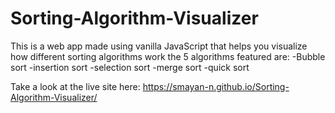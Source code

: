 # Sorting-Algorithm-Visualizer
This is a web app made using vanilla JavaScript that helps you visualize how different sorting algorithms work
the 5 algorithms featured are:
  -Bubble sort
  -insertion sort
  -selection sort
  -merge sort
  -quick sort

Take a look at the live site here: https://smayan-n.github.io/Sorting-Algorithm-Visualizer/
